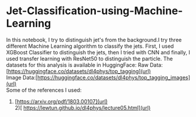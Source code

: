# Jet-Classification-using-Machine-Learning
In this notebook, I try to distinguish jet's from the background.I try three different Machine Learning algorithm to classify the jets. 
First, I used XGBoost Classifier to distinguish the jets, then I tried with CNN  and finally,
I used transfer learning with ResNet50 to distinguish the particle. 
The datasets for this analysis is available in HuggingFace: 
Raw Data:[https://huggingface.co/datasets/dl4phys/top_tagging](url)  
Image Data:[https://huggingface.co/datasets/dl4phys/top_tagging_images](url)    
Some of the references I used:   
1) [https://arxiv.org/pdf/1803.00107](url)  
2)[ https://lewtun.github.io/dl4phys/lecture05.html](url)  
